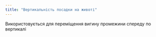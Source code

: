 ```yaml
---
title: "Вертикальність посадки на животі"
---
```


Використовується для переміщення вигину промежини спереду по вертикалі




